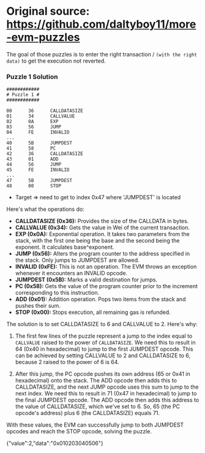 # Original source: <https://github.com/daltyboy11/more-evm-puzzles>

The goal of those puzzles is to enter the right transaction / `(with the right data)` to get the execution not reverted.

### Puzzle 1 Solution

```assembly
############
# Puzzle 1 #
############

00      36      CALLDATASIZE
01      34      CALLVALUE
02      0A      EXP
03      56      JUMP
04      FE      INVALID
...
40      5B      JUMPDEST
41      58      PC
42      36      CALLDATASIZE
43      01      ADD
44      56      JUMP
45      FE      INVALID
...
47      5B      JUMPDEST
48      00      STOP
```

- Target => need to get to index 0x47 where 'JUMPDEST' is located

Here's what the operations do:

- **CALLDATASIZE (0x36):** Provides the size of the CALLDATA in bytes.
- **CALLVALUE (0x34):** Gets the value in Wei of the current transaction.
- **EXP (0x0A):** Exponential operation. It takes two parameters from the stack, with the first one being the base and the second being the exponent. It calculates base^exponent.
- **JUMP (0x56):** Alters the program counter to the address specified in the stack. Only jumps to JUMPDEST are allowed.
- **INVALID (0xFE):** This is not an operation. The EVM throws an exception whenever it encounters an INVALID opcode.
- **JUMPDEST (0x5B):** Marks a valid destination for jumps.
- **PC (0x58):** Gets the value of the program counter prior to the increment corresponding to this instruction.
- **ADD (0x01):** Addition operation. Pops two items from the stack and pushes their sum.
- **STOP (0x00):** Stops execution, all remaining gas is refunded.

The solution is to set CALLDATASIZE to 6 and CALLVALUE to 2. Here's why:

1. The first few lines of the puzzle represent a jump to the index equal to `CALLVALUE` raised to the power of `CALLDATASIZE`. We need this to result in 64 (0x40 in hexadecimal) to jump to the first JUMPDEST opcode. This can be achieved by setting CALLVALUE to 2 and CALLDATASIZE to 6, because 2 raised to the power of 6 is 64.

2. After this jump, the PC opcode pushes its own address (65 or 0x41 in hexadecimal) onto the stack. The ADD opcode then adds this to CALLDATASIZE, and the next JUMP opcode uses this sum to jump to the next index. We need this to result in 71 (0x47 in hexadecimal) to jump to the final JUMPDEST opcode.
   The ADD opcode then adds this address to the value of CALLDATASIZE, which we've set to 6. So, 65 (the PC opcode's address) plus 6 (the CALLDATASIZE) equals 71.

With these values, the EVM can successfully jump to both JUMPDEST opcodes and reach the STOP opcode, solving the puzzle.

{"value":2,"data":"0x010203040506"}
